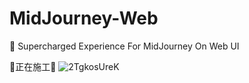 # MidJourney-Web
🍎 Supercharged Experience For  MidJourney On Web UI

🚧正在施工🚧
![2TgkosUreK](https://github.com/ConnectAI-E/MidJourney-Web/assets/50035229/40fa93cb-a062-4d74-85dc-6b5022249dfa)
